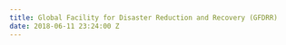 ```yaml
---
title: Global Facility for Disaster Reduction and Recovery (GFDRR)
date: 2018-06-11 23:24:00 Z
---
```


